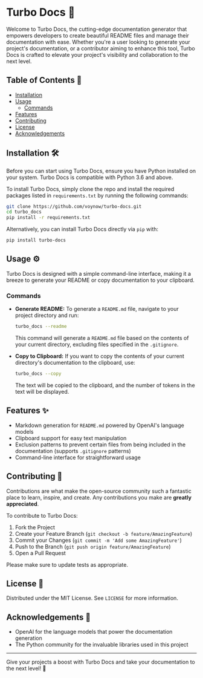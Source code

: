 # Turbo Docs 🚀

Welcome to Turbo Docs, the cutting-edge documentation generator that empowers developers to create beautiful README files and manage their documentation with ease. Whether you're a user looking to generate your project's documentation, or a contributor aiming to enhance this tool, Turbo Docs is crafted to elevate your project's visibility and collaboration to the next level.

## Table of Contents 📑

- [Installation](#installation)
- [Usage](#usage)
  - [Commands](#commands)
- [Features](#features)
- [Contributing](#contributing)
- [License](#license)
- [Acknowledgements](#acknowledgements)

## Installation 🛠️

Before you can start using Turbo Docs, ensure you have Python installed on your system. Turbo Docs is compatible with Python 3.6 and above.

To install Turbo Docs, simply clone the repo and install the required packages listed in `requirements.txt` by running the following commands:

```bash
git clone https://github.com/voynow/turbo-docs.git
cd turbo_docs
pip install -r requirements.txt
```

Alternatively, you can install Turbo Docs directly via `pip` with:

```bash
pip install turbo-docs
```

## Usage ⚙️

Turbo Docs is designed with a simple command-line interface, making it a breeze to generate your README or copy documentation to your clipboard.

### Commands

- **Generate README:**
  To generate a `README.md` file, navigate to your project directory and run:
  ```bash
  turbo_docs --readme
  ```
  This command will generate a `README.md` file based on the contents of your current directory, excluding files specified in the `.gitignore`.

- **Copy to Clipboard:**
  If you want to copy the contents of your current directory's documentation to the clipboard, use:
  ```bash
  turbo_docs --copy
  ```
  The text will be copied to the clipboard, and the number of tokens in the text will be displayed.

## Features ✨

- Markdown generation for `README.md` powered by OpenAI's language models
- Clipboard support for easy text manipulation
- Exclusion patterns to prevent certain files from being included in the documentation (supports `.gitignore` patterns)
- Command-line interface for straightforward usage

## Contributing 🤝

Contributions are what make the open-source community such a fantastic place to learn, inspire, and create. Any contributions you make are **greatly appreciated**.

To contribute to Turbo Docs:
1. Fork the Project
2. Create your Feature Branch (`git checkout -b feature/AmazingFeature`)
3. Commit your Changes (`git commit -m 'Add some AmazingFeature'`)
4. Push to the Branch (`git push origin feature/AmazingFeature`)
5. Open a Pull Request

Please make sure to update tests as appropriate.

## License 📜

Distributed under the MIT License. See `LICENSE` for more information.

## Acknowledgements 🎉

- OpenAI for the language models that power the documentation generation
- The Python community for the invaluable libraries used in this project

---

Give your projects a boost with Turbo Docs and take your documentation to the next level! 🌟

